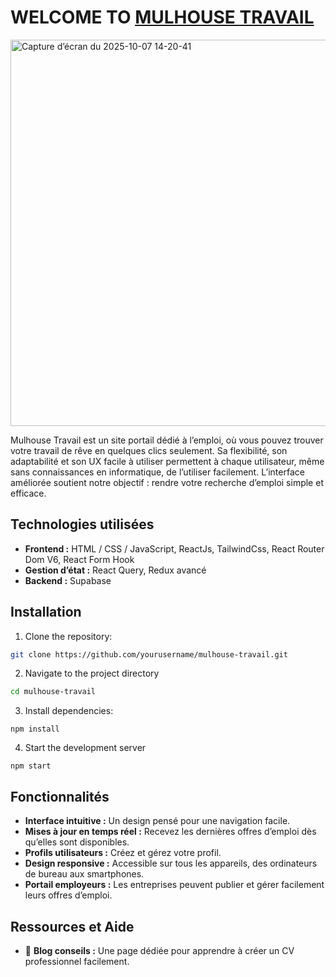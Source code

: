 # WELCOME TO [MULHOUSE TRAVAIL](https://mulhouse-travail.netlify.app/)

<img width="1286" height="618" alt="Capture d’écran du 2025-10-07 14-20-41" src="https://github.com/user-attachments/assets/bf299402-bf88-4b81-bc16-52e7e27e520a" />

Mulhouse Travail est un site portail dédié à l’emploi, où vous pouvez trouver votre travail de rêve en quelques clics seulement. Sa flexibilité, son adaptabilité et son UX facile à utiliser permettent à chaque utilisateur, même sans connaissances en informatique, de l’utiliser facilement. L’interface améliorée soutient notre objectif : rendre votre recherche d’emploi simple et efficace.

## Technologies utilisées
- **Frontend :** HTML / CSS / JavaScript, ReactJs, TailwindCss, React Router Dom V6, React Form Hook
- **Gestion d’état :** React Query, Redux avancé
- **Backend :** Supabase

## Installation
1. Clone the repository:
```sh
git clone https://github.com/yourusername/mulhouse-travail.git
```
2. Navigate to the project directory
 ```sh
cd mulhouse-travail
```
3. Install dependencies:
```
npm install
```
4. Start the development server

``` 
npm start 
```
## Fonctionnalités
- **Interface intuitive :** Un design pensé pour une navigation facile.
- **Mises à jour en temps réel :** Recevez les dernières offres d’emploi dès qu’elles sont disponibles.
- **Profils utilisateurs :** Créez et gérez votre profil.
- **Design responsive :** Accessible sur tous les appareils, des ordinateurs de bureau aux smartphones.
- **Portail employeurs :** Les entreprises peuvent publier et gérer facilement leurs offres d’emploi.
  
## Ressources et Aide
- 📰 **Blog conseils :** Une page dédiée pour apprendre à créer un CV professionnel facilement.
